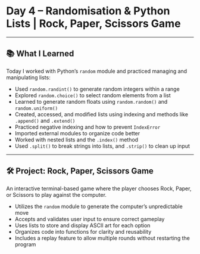# Day 4 – Randomisation & Python Lists | Rock, Paper, Scissors Game

---

## 📚 What I Learned

Today I worked with Python’s `random` module and practiced managing and manipulating lists:

- Used `random.randint()` to generate random integers within a range
- Explored `random.choice()` to select random elements from a list
- Learned to generate random floats using `random.random()` and `random.uniform()`
- Created, accessed, and modified lists using indexing and methods like `.append()` and `.extend()`
- Practiced negative indexing and how to prevent `IndexError`
- Imported external modules to organize code better
- Worked with nested lists and the `.index()` method
- Used `.split()` to break strings into lists, and `.strip()` to clean up input

---

## 🛠 Project: Rock, Paper, Scissors Game

An interactive terminal-based game where the player chooses Rock, Paper, or Scissors to play against the computer.

- Utilizes the `random` module to generate the computer’s unpredictable move  
- Accepts and validates user input to ensure correct gameplay  
- Uses lists to store and display ASCII art for each option  
- Organizes code into functions for clarity and reusability  
- Includes a replay feature to allow multiple rounds without restarting the program  
